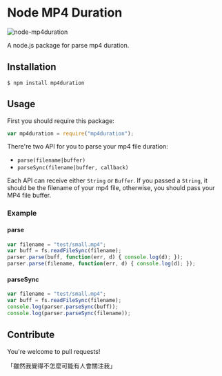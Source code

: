 Node MP4 Duration
================

![node-mp4duration](http://img.shields.io/npm/v/mp4duration.svg)

A node.js package for parse mp4 duration.

## Installation

```shell
$ npm install mp4duration
```

## Usage

First you should require this package:

```javascript
var mp4duration = require("mp4duration");
```

There're two API for you to parse your mp4 file duration:

+ `parse(filename|buffer)`
+ `parseSync(filename|buffer, callback)`

Each API can receive either `String` or `Buffer`. If you passed a `String`, it should be the filename of your mp4 file, otherwise, you should pass your MP4 file buffer.

### Example

#### parse

```javascript
var filename = "test/small.mp4";
var buff = fs.readFileSync(filename);
parser.parse(buff, function(err, d) { console.log(d); });
parser.parse(filename, function(err, d) { console.log(d); });
```

#### parseSync

```javascript
var filename = "test/small.mp4";
var buff = fs.readFileSync(filename);
console.log(parser.parseSync(buff));
console.log(parser.parseSync(filename));
```

## Contribute

You're welcome to pull requests!

「雖然我覺得不怎麼可能有人會關注我」

